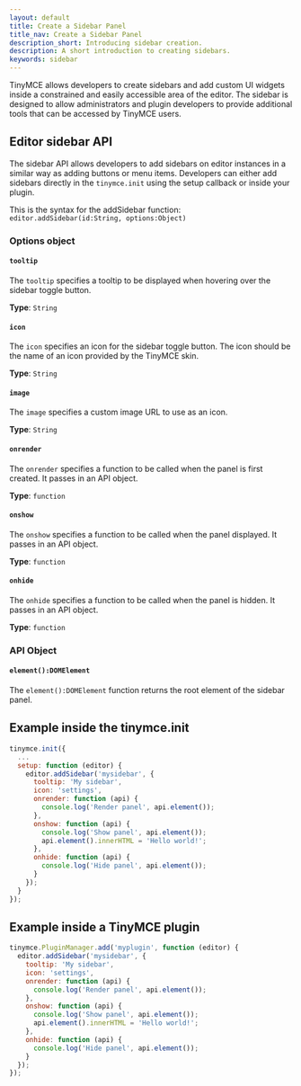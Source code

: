 ```yaml
---
layout: default
title: Create a Sidebar Panel
title_nav: Create a Sidebar Panel
description_short: Introducing sidebar creation.
description: A short introduction to creating sidebars.
keywords: sidebar
---
```


TinyMCE allows developers to create sidebars and add custom UI widgets inside a constrained and easily accessible area of the editor. The sidebar is designed to allow administrators and plugin developers to provide additional tools that can be accessed by TinyMCE users.

## Editor sidebar API

The sidebar API allows developers to add sidebars on editor instances in a similar way as adding buttons or menu items. Developers can either add sidebars directly in the `tinymce.init` using the setup callback or inside your plugin.

This is the syntax for the addSidebar function: `editor.addSidebar(id:String, options:Object)`

### Options object

#### `tooltip`

The `tooltip` specifies a tooltip to be displayed when hovering over the sidebar toggle button.

**Type**: `String`

#### `icon`

The `icon` specifies an icon for the sidebar toggle button. The icon should be the name of an icon provided by the TinyMCE skin.

**Type**: `String`

#### `image`

The `image` specifies a custom image URL to use as an icon.

**Type**: `String`

#### `onrender`

The `onrender` specifies a function to be called when the panel is first created. It passes in an API object.

**Type**: `function`

#### `onshow`

The `onshow` specifies a function to be called when the panel displayed. It passes in an API object.

**Type**: `function`

#### `onhide`

The `onhide` specifies a function to be called when the panel is hidden. It passes in an API  object.

**Type**: `function`

### API Object

#### `element():DOMElement`

The `element():DOMElement` function returns the root element of the sidebar panel.

## Example inside the tinymce.init

```js
tinymce.init({
  ...
  setup: function (editor) {
    editor.addSidebar('mysidebar', {
      tooltip: 'My sidebar',
      icon: 'settings',
      onrender: function (api) {
        console.log('Render panel', api.element());
      },
      onshow: function (api) {
        console.log('Show panel', api.element());
        api.element().innerHTML = 'Hello world!';
      },
      onhide: function (api) {
        console.log('Hide panel', api.element());
      }
    });
  }
});
```

## Example inside a TinyMCE plugin

```js
tinymce.PluginManager.add('myplugin', function (editor) {
  editor.addSidebar('mysidebar', {
    tooltip: 'My sidebar',
    icon: 'settings',
    onrender: function (api) {
      console.log('Render panel', api.element());
    },
    onshow: function (api) {
      console.log('Show panel', api.element());
      api.element().innerHTML = 'Hello world!';
    },
    onhide: function (api) {
      console.log('Hide panel', api.element());
    }
  });
});
```
